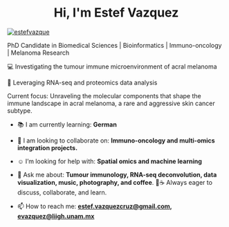 <h1 align="center">Hi, I'm Estef Vazquez</h1>

<p align="left"> <a href="https://twitter.com/estefvazque" target="blank"><img src="https://img.shields.io/twitter/follow/estefvazque?logo=twitter&style=for-the-badge" alt="estefvazque" /></a> </p>

PhD Candidate in Biomedical Sciences | Bioinformatics | Immuno-oncology | Melanoma Research

💻 Investigating the tumour immune microenvironment of acral melanoma  

🧬 Leveraging RNA-seq and proteomics data analysis  

Current focus: Unraveling the molecular components that shape the immune landscape in acral melanoma, a rare and aggressive skin cancer subtype.

- 📚 I am currently learning: **German**

- 🔬 I am looking to collaborate on: **Immuno-oncology and multi-omics integration projects.**

- ☺︎ I’m looking for help with: **Spatial omics and machine learning**

- 💬 Ask me about: **Tumour immunology, RNA-seq deconvolution, data visualization, music, photography, and coffee**. 🎸☕ Always eager to discuss, collaborate, and learn. 

- 📫 How to reach me: **estef.vazquezcruz@gmail.com, evazquez@liigh.unam.mx**
